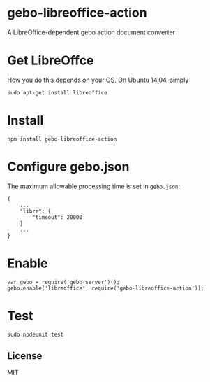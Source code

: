 gebo-libreoffice-action
=======================

A LibreOffice-dependent gebo action document converter

# Get LibreOffce

How you do this depends on your OS. On Ubuntu 14.04, simply

```
sudo apt-get install libreoffice
```

# Install

```
npm install gebo-libreoffice-action
```

# Configure gebo.json

The maximum allowable processing time is set in `gebo.json`:

```
{
    ...
    "libre": {
        "timeout": 20000
    }
    ...
}
```

# Enable

```
var gebo = require('gebo-server')();
gebo.enable('libreoffice', require('gebo-libreoffice-action'));
```

# Test

```
sudo nodeunit test
```

## License

MIT

